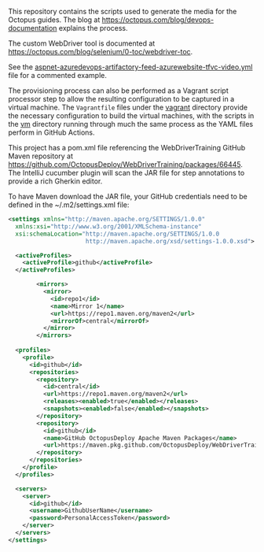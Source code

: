 This repository contains the scripts used to generate the media for the Octopus guides. The blog at 
https://octopus.com/blog/devops-documentation explains the process.

The custom WebDriver tool is documented at https://octopus.com/blog/selenium/0-toc/webdriver-toc.

See the [aspnet-azuredevops-artifactory-feed-azurewebsite-tfvc-video.yml](https://github.com/OctopusDeploy/OctopusGuides/blob/master/.github/workflows/aspnet-azuredevops-artifactory-feed-azurewebsite-tfvc-video.yml) 
file for a commented example.

The provisioning process can also be performed as a Vagrant script processor step to allow the resulting configuration
to be captured in a virtual machine. The `Vagrantfile` files under the [vagrant](https://github.com/OctopusDeploy/OctopusGuides/tree/master/vagrant) 
directory provide the necessary configuration to build the virtual machines, with the scripts in the 
[vm](https://github.com/OctopusDeploy/OctopusGuides/tree/master/vm) directory running through much the same process as 
the YAML files perform in GitHub Actions. 

This project has a pom.xml file referencing the WebDriverTraining GitHub Maven repository at https://github.com/OctopusDeploy/WebDriverTraining/packages/66445.
The IntelliJ cucumber plugin will scan the JAR file for step annotations to provide a rich Gherkin editor.

To have Maven download the JAR file, your GitHub credentials need to be defined in the ~/.m2/settings.xml file:

```xml
<settings xmlns="http://maven.apache.org/SETTINGS/1.0.0"
  xmlns:xsi="http://www.w3.org/2001/XMLSchema-instance"
  xsi:schemaLocation="http://maven.apache.org/SETTINGS/1.0.0
                      http://maven.apache.org/xsd/settings-1.0.0.xsd">

  <activeProfiles>
    <activeProfile>github</activeProfile>
  </activeProfiles>

        <mirrors>
          <mirror>
            <id>repo1</id>
            <name>Mirror 1</name>
            <url>https://repo1.maven.org/maven2</url>
            <mirrorOf>central</mirrorOf>
          </mirror>
        </mirrors>
  
  <profiles>
    <profile>
      <id>github</id>
      <repositories>
        <repository>
          <id>central</id>
          <url>https://repo1.maven.org/maven2</url>
          <releases><enabled>true</enabled></releases>
          <snapshots><enabled>false</enabled></snapshots>
        </repository>
        <repository>
          <id>github</id>
          <name>GitHub OctopusDeploy Apache Maven Packages</name>
          <url>https://maven.pkg.github.com/OctopusDeploy/WebDriverTraining</url>
        </repository>
      </repositories>
    </profile>
  </profiles>

  <servers>
    <server>
      <id>github</id>
      <username>GithubUserName</username>
      <password>PersonalAccessToken</password>
    </server>
  </servers>
</settings>
```

